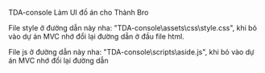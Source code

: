 TDA-console
Làm UI đồ án cho Thành Bro

File style ở đường dẫn này nha: "TDA-console\assets\css\style.css", khi bỏ vào dự án MVC nhớ đổi lại đường dẫn ở đầu file html.

File js ở đường dẫn này nha: "TDA-console\scripts\aside.js", khi bỏ vào dự án MVC nhớ đổi lại đường dẫn <script> ở cuối file html.

Trang chủ và những page khác nằm ở đây nha "TDA-console\pages\home.html", mở file này lên là vào dc giao diện nha.
